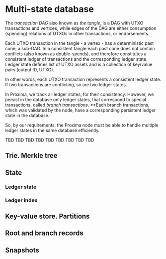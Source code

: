 # Multi-state database
The _transaction DAG_ also known as _the tangle_, is a DAG with UTXO transactions and vertices, while edges of the DAG are either consumption (spending) relations of UTXOs in other transactions, or endorsements.

Each UTXO transaction in the tangle - a vertex - has a deterministic past cone, a sub-DAG. In a consistent tangle each past cone does not contain conflicts (also known as double-spends), and therefore constitutes a consistent ledger of transactions and the corresponding ledger state. Ledger state defines list of UTXO assets and is a collection of key/value pairs (output ID, UTXO).

In other words, each UTXO transaction represents a consistent ledger state. If two transactions are conflicting, so are two ledger states.

In Proxima, we track all ledger states, for their consistency. However, we persist in the database only ledger states, that correspond to special transactions, called _branch transactions_. **Each branch transactions, which was validated by the node, have a corresponding persistent ledger state in the database.

So, by our requirements, the Proxima node must be able to handle multiple ledger states in the same  database efficiently.

TBD TBD TBD TBD TBD TBD TBD TBD TBD

## Trie. Merkle tree

## State

### Ledger state

### Ledger index

## Key-value store. Partitions

## Root and branch records

## Snapshots

